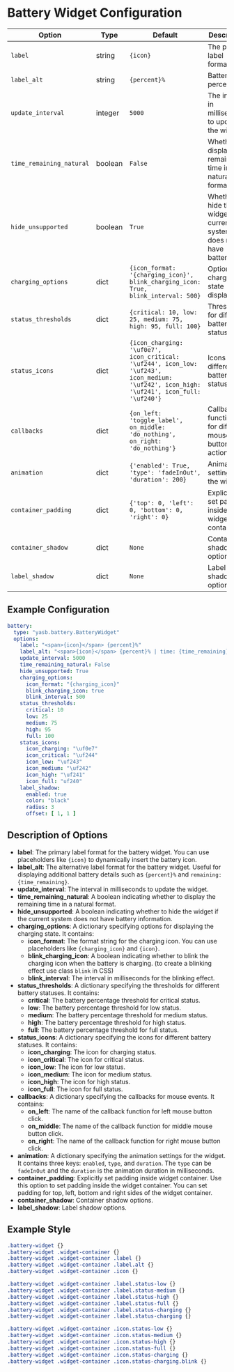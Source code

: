 # Battery Widget Configuration

| Option                  | Type    | Default                                      | Description                                                                 |
|-------------------------|---------|----------------------------------------------|-----------------------------------------------------------------------------|
| `label`                 | string  | `{icon}`                                     | The primary label format.                                                   |
| `label_alt`             | string  | `{percent}%` | Battery percent           | The alternative label format.                                               |
| `update_interval`       | integer | `5000`                                       | The interval in milliseconds to update the widget.                          |
| `time_remaining_natural`| boolean | `False`                                      | Whether to display the remaining time in a natural format.                  |
| `hide_unsupported`| boolean | `True`                                      | Whether to hide the widget if the current system does not have battery info.                  |
| `charging_options`      | dict    | `{icon_format: '{charging_icon}', blink_charging_icon: True, blink_interval: 500}` | Options for charging state display.                                         |
| `status_thresholds`     | dict    | `{critical: 10, low: 25, medium: 75, high: 95, full: 100}` | Thresholds for different battery statuses.                                  |
| `status_icons`          | dict    | `{icon_charging: '\uf0e7', icon_critical: '\uf244', icon_low: '\uf243', icon_medium: '\uf242', icon_high: '\uf241', icon_full: '\uf240'}` | Icons for different battery statuses.                                       |
| `callbacks`             | dict    | `{on_left: 'toggle_label', on_middle: 'do_nothing', on_right: 'do_nothing'}` | Callback functions for different mouse button actions.                      |
| `animation`         | dict    | `{'enabled': True, 'type': 'fadeInOut', 'duration': 200}`               | Animation settings for the widget.                                          |
| `container_padding`  | dict | `{'top': 0, 'left': 0, 'bottom': 0, 'right': 0}`      | Explicitly set padding inside widget container. |
| `container_shadow`   | dict   | `None`                  | Container shadow options.                       |
| `label_shadow`         | dict   | `None`                  | Label shadow options.                 |

## Example Configuration
```yaml
battery:
  type: "yasb.battery.BatteryWidget"
  options:
    label: "<span>{icon}</span> {percent}%"
    label_alt: "<span>{icon}</span> {percent}% | time: {time_remaining}"
    update_interval: 5000
    time_remaining_natural: False
    hide_unsupported: True
    charging_options:
      icon_format: "{charging_icon}"
      blink_charging_icon: true
      blink_interval: 500
    status_thresholds:
      critical: 10
      low: 25
      medium: 75
      high: 95
      full: 100
    status_icons:
      icon_charging: "\uf0e7"
      icon_critical: "\uf244"
      icon_low: "\uf243"
      icon_medium: "\uf242"
      icon_high: "\uf241"
      icon_full: "uf240"
    label_shadow:
      enabled: true
      color: "black"
      radius: 3
      offset: [ 1, 1 ]
```


## Description of Options

- **label**: The primary label format for the battery widget. You can use placeholders like `{icon}` to dynamically insert the battery icon.
- **label_alt**: The alternative label format for the battery widget. Useful for displaying additional battery details such as `{percent}%` and `remaining: {time_remaining}`.
- **update_interval**: The interval in milliseconds to update the widget.
- **time_remaining_natural**: A boolean indicating whether to display the remaining time in a natural format.
- **hide_unsupported**: A boolean indicating whether to hide the widget if the current system does not have battery information.
- **charging_options**: A dictionary specifying options for displaying the charging state. It contains:
  - **icon_format**: The format string for the charging icon. You can use placeholders like `{charging_icon}` and `{icon}`.
  - **blink_charging_icon**: A boolean indicating whether to blink the charging icon when the battery is charging. (to create a blinking effect use class `blink` in CSS)
  - **blink_interval**: The interval in milliseconds for the blinking effect.
- **status_thresholds**: A dictionary specifying the thresholds for different battery statuses. It contains:
  - **critical**: The battery percentage threshold for critical status.
  - **low**: The battery percentage threshold for low status.
  - **medium**: The battery percentage threshold for medium status.
  - **high**: The battery percentage threshold for high status.
  - **full**: The battery percentage threshold for full status.
- **status_icons**: A dictionary specifying the icons for different battery statuses. It contains:
  - **icon_charging**: The icon for charging status.
  - **icon_critical**: The icon for critical status.
  - **icon_low**: The icon for low status.
  - **icon_medium**: The icon for medium status.
  - **icon_high**: The icon for high status.
  - **icon_full**: The icon for full status.
- **callbacks**: A dictionary specifying the callbacks for mouse events. It contains:
  - **on_left**: The name of the callback function for left mouse button click.
  - **on_middle**: The name of the callback function for middle mouse button click.
  - **on_right**: The name of the callback function for right mouse button click.
- **animation**: A dictionary specifying the animation settings for the widget. It contains three keys: `enabled`, `type`, and `duration`. The `type` can be `fadeInOut` and the `duration` is the animation duration in milliseconds.
- **container_padding**: Explicitly set padding inside widget container. Use this option to set padding inside the widget container. You can set padding for top, left, bottom and right sides of the widget container.
- **container_shadow**: Container shadow options.
- **label_shadow**: Label shadow options.

## Example Style
```css
.battery-widget {}
.battery-widget .widget-container {}
.battery-widget .widget-container .label {}
.battery-widget .widget-container .label.alt {}
.battery-widget .widget-container .icon {}

.battery-widget .widget-container .label.status-low {}
.battery-widget .widget-container .label.status-medium {}
.battery-widget .widget-container .label.status-high {}
.battery-widget .widget-container .label.status-full {}
.battery-widget .widget-container .label.status-charging {}
.battery-widget .widget-container .label.status-charging {}

.battery-widget .widget-container .icon.status-low {}
.battery-widget .widget-container .icon.status-medium {}
.battery-widget .widget-container .icon.status-high {}
.battery-widget .widget-container .icon.status-full {}
.battery-widget .widget-container .icon.status-charging {}
.battery-widget .widget-container .icon.status-charging.blink {}
```